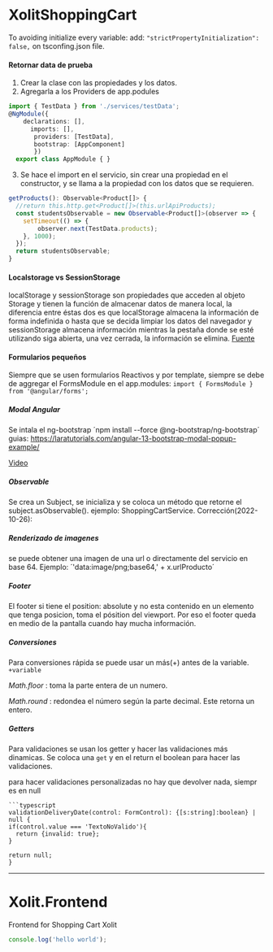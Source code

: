# XolitShoppingCart


To avoiding initialize every variable:
add: `"strictPropertyInitialization": false,`
on tsconfing.json file.


#### Retornar data de prueba

1. Crear la clase con las propiedades y los datos.
2. Agregarla a los Providers de app.podules

  ```typescript
  import { TestData } from './services/testData';
  @NgModule({
      declarations: [],
        imports: [],
         providers: [TestData],
         bootstrap: [AppComponent]
         })
    export class AppModule { }
  ```
  
  3. Se hace el import en el servicio, sin crear una propiedad en el constructor, y se llama a la propiedad con los datos que se requieren.
  ```typescript
  getProducts(): Observable<Product[]> {
    //return this.http.get<Product[]>(this.urlApiProducts);
    const studentsObservable = new Observable<Product[]>(observer => {
      setTimeout(() => {
          observer.next(TestData.products);
      }, 1000);
    });
    return studentsObservable;
  }
```
#### Localstorage vs SessionStorage 

localStorage y sessionStorage son propiedades que acceden al objeto Storage y tienen la función de almacenar datos de manera local, la diferencia entre éstas dos es que localStorage almacena la información de forma indefinida o hasta que se decida limpiar los datos del navegador y sessionStorage almacena información mientras la pestaña donde se esté utilizando siga abierta, una vez cerrada, la información se elimina.
[Fuente](#https://ed.team/blog/que-es-y-como-utilizar-localstorage-y-sessionstorage)

#### Formularios pequeños

Siempre que se usen formularios Reactivos y por template, siempre se debe de aggregar el FormsModule en el app.modules:
`import { FormsModule } from '@angular/forms';`

##### Modal Angular
Se intala el ng-bootstrap ´npm install --force @ng-bootstrap/ng-bootstrap´
guias: 
https://laratutorials.com/angular-13-bootstrap-modal-popup-example/

[Video](https://www.youtube.com/watch?v=_rMWS4Neckg&t=335s)

##### Observable
Se crea un Subject, se inicializa y se coloca un método que retorne el subject.asObservable().
ejemplo: ShoppingCartService.
Corrección(2022-10-26): 


##### Renderizado de imagenes 
se puede obtener una imagen de una url o directamente del servicio en base 64.
Ejemplo: ´'data:image/png;base64,' + x.urlProducto´

##### Footer
El footer si tiene el position: absolute y no esta contenido en un elemento que tenga posicion, toma el pósition del viewport. Por eso el footer queda en medio de la pantalla cuando hay mucha información.


##### Conversiones

Para conversiones rápida se puede usar un más(+) antes de la variable. ` +variable`

*Math.floor* :  toma la parte entera de un numero.

*Math.round* : redondea el número según la parte decimal. Este retorna un entero.

##### Getters

Para validaciones se usan los getter y hacer las validaciones más dinamicas.
Se coloca una `get` y en el return el boolean para hacer las validaciones.

para hacer validaciones personalizadas no hay que devolver nada, siempr es en null 
```
```typescript
validationDeliveryDate(control: FormControl): {[s:string]:boolean} | null {
if(control.value === 'TextoNoValido'){
  return {invalid: true};
}

return null;
}
```


------
# Xolit.Frontend
Frontend for Shopping Cart Xolit

```typescript
console.log('hello world');
```